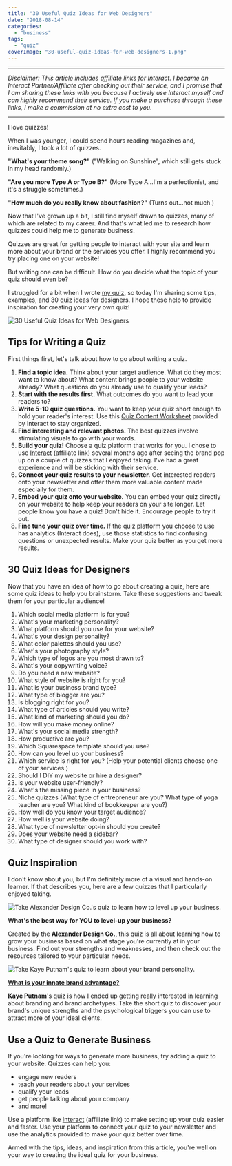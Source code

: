 ```yaml
---
title: "30 Useful Quiz Ideas for Web Designers"
date: "2018-08-14"
categories: 
  - "business"
tags: 
  - "quiz"
coverImage: "30-useful-quiz-ideas-for-web-designers-1.png"
---
```


* * *

_Disclaimer: This article includes affiliate links for Interact. I became an Interact Partner/Affiliate after checking out their service, and I promise that I am sharing these links with you because I actively use Interact myself and can highly recommend their service. If you make a purchase through these links, I make a commission at no extra cost to you._

* * *

I love quizzes!

When I was younger, I could spend hours reading magazines and, inevitably, I took a lot of quizzes.

**"What's your theme song?"** ("Walking on Sunshine", which still gets stuck in my head randomly.)

**"Are you more Type A or Type B?"** (More Type A...I'm a perfectionist, and it's a struggle sometimes.)

**"How much do you really know about fashion?"** (Turns out...not much.)

Now that I've grown up a bit, I still find myself drawn to quizzes, many of which are related to my career. And that's what led me to research how quizzes could help me to generate business.

Quizzes are great for getting people to interact with your site and learn more about your brand or the services you offer. I highly recommend you try placing one on your website!

But writing one can be difficult. How do you decide what the topic of your quiz should even be?

I struggled for a bit when I wrote [my quiz](https://www.tryinteract.com/share/quiz/5b61e04af8ef7b0014a473ca), so today I'm sharing some tips, examples, and 30 quiz ideas for designers. I hope these help to provide inspiration for creating your very own quiz!

![ 30 Useful Quiz Ideas for Web Designers ](./images/30-useful-quiz-ideas-for-web-designers.png)

## Tips for Writing a Quiz

First things first, let's talk about how to go about writing a quiz.

1. **Find a topic idea.** Think about your target audience. What do they most want to know about? What content brings people to your website already? What questions do you already use to qualify your leads?
2. **Start with the results first.** What outcomes do you want to lead your readers to?
3. **Write 5-10 quiz questions.** You want to keep your quiz short enough to hold your reader's interest. Use this [Quiz Content Worksheet](http://help.tryinteract.com/getting-started/quiz-content-worksheet) provided by Interact to stay organized.
4. **Find interesting and relevant photos.** The best quizzes involve stimulating visuals to go with your words.
5. **Build your quiz!** Choose a quiz platform that works for you. I chose to use [Interact](https://www.tryinteract.com#oid=94736_4020) (affiliate link) several months ago after seeing the brand pop up on a couple of quizzes that I enjoyed taking. I've had a great experience and will be sticking with their service.
6. **Connect your quiz results to your newsletter.** Get interested readers onto your newsletter and offer them more valuable content made especially for them.
7. **Embed your quiz onto your website.** You can embed your quiz directly on your website to help keep your readers on your site longer. Let people know you have a quiz! Don't hide it. Encourage people to try it out.
8. **Fine tune your quiz over time.** If the quiz platform you choose to use has analytics (Interact does), use those statistics to find confusing questions or unexpected results. Make your quiz better as you get more results.

## 30 Quiz Ideas for Designers

Now that you have an idea of how to go about creating a quiz, here are some quiz ideas to help you brainstorm. Take these suggestions and tweak them for your particular audience!

1. Which social media platform is for you?
2. What's your marketing personality?
3. What platform should you use for your website?
4. What's your design personality?
5. What color palettes should you use?
6. What's your photography style?
7. Which type of logos are you most drawn to?
8. What's your copywriting voice?
9. Do you need a new website?
10. What style of website is right for you?
11. What is your business brand type?
12. What type of blogger are you?
13. Is blogging right for you?
14. What type of articles should you write?
15. What kind of marketing should you do?
16. How will you make money online?
17. What's your social media strength?
18. How productive are you?
19. Which Squarespace template should you use?
20. How can you level up your business?
21. Which service is right for you? (Help your potential clients choose one of your services.)
22. Should I DIY my website or hire a designer?
23. Is your website user-friendly?
24. What's the missing piece in your business?
25. Niche quizzes (What type of entrepreneur are you? What type of yoga teacher are you? What kind of bookkeeper are you?)
26. How well do you know your target audience?
27. How well is your website doing?
28. What type of newsletter opt-in should you create?
29. Does your website need a sidebar?
30. What type of designer should you work with?

## Quiz Inspiration

I don't know about you, but I'm definitely more of a visual and hands-on learner. If that describes you, here are a few quizzes that I particularly enjoyed taking.

![ Take Alexander Design Co.'s quiz to learn how to level up your business. ](./images/level-up-business-quiz.png)

**What's the best way for YOU to level-up your business?**

Created by the **Alexander Design Co.**, this quiz is all about learning how to grow your business based on what stage you're currently at in your business. Find out your strengths and weaknesses, and then check out the resources tailored to your particular needs.

![ Take Kaye Putnam's quiz to learn about your brand personality. ](./images/brandality-quiz.png)

**[What is your innate brand advantage?](https://www.kayeputnam.com/brandality-quiz/)**

**Kaye Putnam**'s quiz is how I ended up getting really interested in learning about branding and brand archetypes. Take the short quiz to discover your brand's unique strengths and the psychological triggers you can use to attract more of your ideal clients.

## Use a Quiz to Generate Business

If you're looking for ways to generate more business, try adding a quiz to your website. Quizzes can help you:

- engage new readers
- teach your readers about your services
- qualify your leads
- get people talking about your company
- and more!

Use a platform like [Interact](https://www.tryinteract.com#oid=94736_4020) (affiliate link) to make setting up your quiz easier and faster. Use your platform to connect your quiz to your newsletter and use the analytics provided to make your quiz better over time.

Armed with the tips, ideas, and inspiration from this article, you're well on your way to creating the ideal quiz for your business.